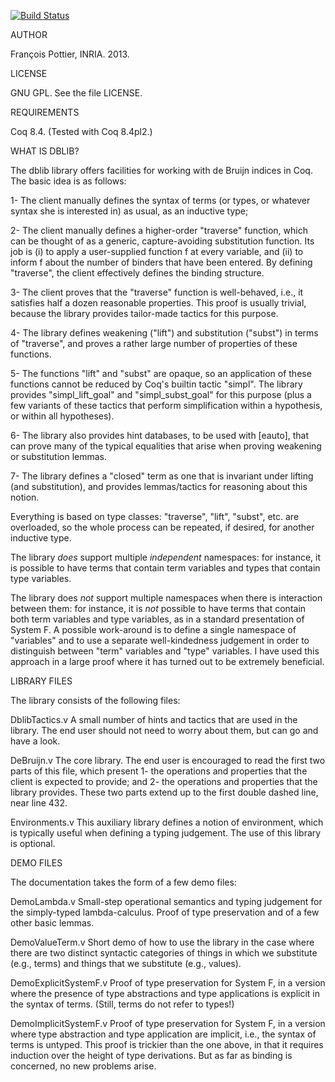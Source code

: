 [![Build Status](https://travis-ci.org/coq-community/dblib.svg?branch=master)](https://travis-ci.org/coq-community/dblib)

AUTHOR

François Pottier, INRIA. 2013.

LICENSE

GNU GPL. See the file LICENSE.

REQUIREMENTS

Coq 8.4. (Tested with Coq 8.4pl2.)

WHAT IS DBLIB?

The dblib library offers facilities for working with de Bruijn indices in
Coq. The basic idea is as follows:

  1- The client manually defines the syntax of terms (or types, or whatever
     syntax she is interested in) as usual, as an inductive type;

  2- The client manually defines a higher-order "traverse" function, which can
     be thought of as a generic, capture-avoiding substitution function. Its
     job is (i) to apply a user-supplied function f at every variable, and
     (ii) to inform f about the number of binders that have been entered. By
     defining "traverse", the client effectively defines the binding structure.
  
  3- The client proves that the "traverse" function is well-behaved, i.e., it
     satisfies half a dozen reasonable properties. This proof is usually
     trivial, because the library provides tailor-made tactics for this
     purpose.

  4- The library defines weakening ("lift") and substitution ("subst") in
     terms of "traverse", and proves a rather large number of properties of
     these functions.

  5- The functions "lift" and "subst" are opaque, so an application of these
     functions cannot be reduced by Coq's builtin tactic "simpl". The library
     provides "simpl_lift_goal" and "simpl_subst_goal" for this purpose (plus
     a few variants of these tactics that perform simplification within a
     hypothesis, or within all hypotheses).

  6- The library also provides hint databases, to be used with [eauto], that
     can prove many of the typical equalities that arise when proving
     weakening or substitution lemmas.

  7- The library defines a "closed" term as one that is invariant under
     lifting (and substitution), and provides lemmas/tactics for reasoning
     about this notion.

Everything is based on type classes: "traverse", "lift", "subst", etc. are
overloaded, so the whole process can be repeated, if desired, for another
inductive type.

The library *does* support multiple *independent* namespaces: for instance, it
is possible to have terms that contain term variables and types that contain
type variables.

The library does *not* support multiple namespaces when there is interaction
between them: for instance, it is *not* possible to have terms that contain
both term variables and type variables, as in a standard presentation of
System F. A possible work-around is to define a single namespace of
"variables" and to use a separate well-kindedness judgement in order to
distinguish between "term" variables and "type" variables. I have used this
approach in a large proof where it has turned out to be extremely beneficial.

LIBRARY FILES

The library consists of the following files:

  DblibTactics.v
    A small number of hints and tactics that are used in the library.
    The end user should not need to worry about them, but can go and
    have a look.

  DeBruijn.v
    The core library. The end user is encouraged to read the first
    two parts of this file, which present 1- the operations and
    properties that the client is expected to provide; and 2- the
    operations and properties that the library provides. These two
    parts extend up to the first double dashed line, near line 432.

  Environments.v
    This auxiliary library defines a notion of environment, which
    is typically useful when defining a typing judgement. The use
    of this library is optional.

DEMO FILES

The documentation takes the form of a few demo files:

  DemoLambda.v
    Small-step operational semantics and typing judgement for the
    simply-typed lambda-calculus. Proof of type preservation and
    of a few other basic lemmas.

  DemoValueTerm.v
    Short demo of how to use the library in the case where there
    are two distinct syntactic categories of things in which we
    substitute (e.g., terms) and things that we substitute (e.g.,
    values).

  DemoExplicitSystemF.v
    Proof of type preservation for System F, in a version where
    the presence of type abstractions and type applications is
    explicit in the syntax of terms. (Still, terms do not refer
    to types!)

  DemoImplicitSystemF.v
    Proof of type preservation for System F, in a version where
    type abstraction and type application are implicit, i.e.,
    the syntax of terms is untyped. This proof is trickier than
    the one above, in that it requires induction over the height
    of type derivations. But as far as binding is concerned, no
    new problems arise.

